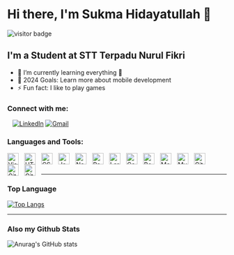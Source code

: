 # Hi there, I'm Sukma Hidayatullah 👋 
![visitor badge](https://visitor-badge.glitch.me/badge?page_id=larven313.visitor-badge)

## I'm a Student at STT Terpadu Nurul Fikri

- 🌱 I’m currently learning everything 🤣
- 🥅 2024 Goals: Learn more about mobile development
- ⚡ Fun fact: I like to play games

### Connect with me:

&nbsp;&nbsp;
[![LinkedIn](https://img.shields.io/badge/linkedin-%230077B5.svg?style=for-the-badge&logo=linkedin&logoColor=white)](https://www.linkedin.com/in/sukma-hidayatullah-74a715220/)
[![Gmail](https://img.shields.io/badge/Gmail-D14836?style=for-the-badge&logo=gmail&logoColor=white)](mailto:hidayatullahsukma@gmail.com)
### Languages and Tools:

<img align="left" alt="Visual Studio Code" width="26px" src="https://cdn.jsdelivr.net/gh/devicons/devicon/icons/vscode/vscode-original.svg" style="padding-right:10px;" />
<img align="left" alt="HTML5" width="26px" src="https://cdn.jsdelivr.net/gh/devicons/devicon/icons/html5/html5-original.svg" style="padding-right:10px;" />
<img align="left" alt="CSS3" width="26px" src="https://cdn.jsdelivr.net/gh/devicons/devicon/icons/css3/css3-original.svg" style="padding-right:10px;" />
<img align="left" alt="JavaScript" width="26px" src="https://cdn.jsdelivr.net/gh/devicons/devicon/icons/javascript/javascript-original.svg" style="padding-right:10px;" />
<img align="left" alt="Node.js" width="26px" src="https://cdn.jsdelivr.net/gh/devicons/devicon/icons/nodejs/nodejs-original.svg" style="padding-right:10px;" />
<img align="left" alt="React.js" width="26px" src="https://cdn.jsdelivr.net/gh/devicons/devicon/icons/react/react-original.svg" style="padding-right:10px;" />
<img align="left" alt="Laravel" width="26px" src="https://cdn.jsdelivr.net/gh/devicons/devicon/icons/laravel/laravel-plain.svg" style="padding-right:10px;" />
<img align="left" alt="Codeigniter" width="26px" src="https://cdn.jsdelivr.net/gh/devicons/devicon/icons/codeigniter/codeigniter-plain.svg" style="padding-right:10px;" />
<img align="left" alt="Bootstrap" width="26px" src="https://cdn.jsdelivr.net/gh/devicons/devicon/icons/bootstrap/bootstrap-original.svg" style="padding-right:10px;" />
<img align="left" alt="MongoDB" width="26px" src="https://cdn.jsdelivr.net/gh/devicons/devicon/icons/mongodb/mongodb-original.svg" style="padding-right:10px;" />
<img align="left" alt="MySQL" width="26px" src="https://cdn.jsdelivr.net/gh/devicons/devicon/icons/mysql/mysql-original.svg" style="padding-right:10px;" />
<img align="left" alt="Git" width="26px" src="https://cdn.jsdelivr.net/gh/devicons/devicon/icons/git/git-original.svg" style="padding-right:10px;" />
<img align="left" alt="Git" width="26px" src="https://cdn.jsdelivr.net/gh/devicons/devicon/icons/java/java-original-wordmark.svg" style="padding-right:10px;" />
<img align="left" alt="Git" width="26px" src="https://cdn.jsdelivr.net/gh/devicons/devicon/icons/androidstudio/androidstudio-original.svg" style="padding-right:10px;" />


<br />
<br />

---
### Top Language
[![Top Langs](https://github-readme-stats.vercel.app/api/top-langs/?username=larven313)](https://github.com/larven313?tab=repositories)

---
### Also my Github Stats
![Anurag's GitHub stats](https://github-readme-stats.vercel.app/api?username=larven313&show_icons=true&theme=transparent)

[instagram]: https://instagram.com/sukmax313
[linkedin]: https://www.linkedin.com/in/sukma-hidayatullah-74a715220/
